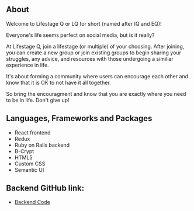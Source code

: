 ## About

Welcome to Lifestage Q or LQ for short (named after IQ and EQ)! 

Everyone's life seems perfect on social media, but is it really?

At Lifestage Q, join a lifestage (or multiple) of your choosing. After joining, you can create a new group or join existing groups to begin sharing your struggles, any advice, and resources with those undergoing a similiar experience in life. 

It's about forming a community where users can encourage each other and know that it is OK to not have it all together.

So bring the encouragment and know that you are exactly where you need to be in life. Don't give up!

## Languages, Frameworks and Packages
* React frontend
* Redux
* Ruby on Rails backend
* B-Crypt
* HTML5
* Custom CSS
* Semantic UI

## Backend GitHub link:
* [Backend Code](https://github.com/dlee16/final_project_backend)
